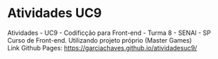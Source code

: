 # Atividades UC9
Atividades - UC9 - Codificção para Front-end - Turma 8 - SENAI - SP  
Curso de Front-end.
Utilizando projeto próprio (Master Games)  
Link Github Pages: 
https://garciachaves.github.io/atividadesuc9/
